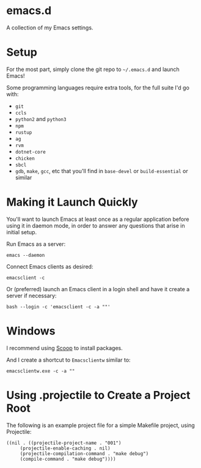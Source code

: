 emacs.d
=======

A collection of my Emacs settings.

Setup
=====

For the most part, simply clone the git repo to `~/.emacs.d` and launch Emacs!

Some programming languages require extra tools, for the full suite I'd go with:
* `git`
* `ccls`
* `python2` and `python3`
* `npm`
* `rustup`
* `ag`
* `rvm`
* `dotnet-core`
* `chicken`
* `sbcl`
* `gdb`, `make`, `gcc`, etc that you'll find in `base-devel` or `build-essential` or similar


Making it Launch Quickly
========================

You'll want to launch Emacs at least once as a regular application before using it in daemon mode, in order to answer any questions that arise in initial setup.

Run Emacs as a server:

```
emacs --daemon
```

Connect Emacs clients as desired:

```
emacsclient -c
```

Or (preferred) launch an Emacs client in a login shell and have it create a server if necessary:

```
bash --login -c 'emacsclient -c -a ""'
```

Windows
=======

I recommend using [Scoop](https://scoop.sh/) to install packages.

And I create a shortcut to `Emacsclientw` similar to:
```
emacsclientw.exe -c -a ""
```

Using .projectile to Create a Project Root
==========================================

The following is an example project file for a simple Makefile project, using Projectile:

```
((nil . ((projectile-project-name . "001")
	 (projectile-enable-caching . nil)
	 (projectile-compilation-command . "make debug")
	 (compile-command . "make debug"))))
```

